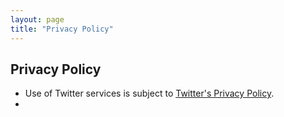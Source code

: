 ```yaml
---
layout: page
title: "Privacy Policy"
---
```


## Privacy Policy

- Use of Twitter services is subject to [Twitter's Privacy Policy](https://twitter.com/en/privacy).
- 